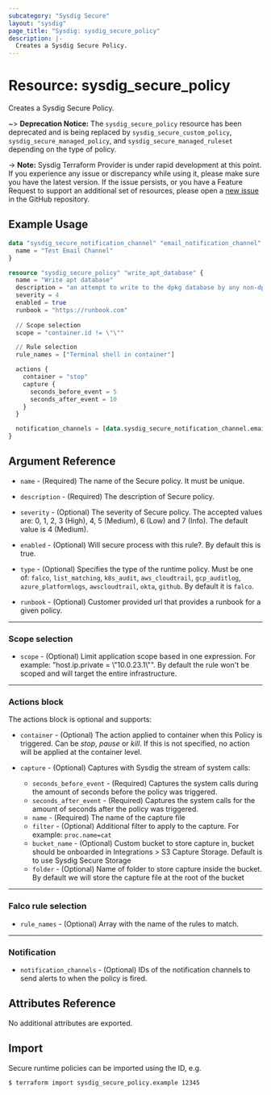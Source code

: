 ```yaml
---
subcategory: "Sysdig Secure"
layout: "sysdig"
page_title: "Sysdig: sysdig_secure_policy"
description: |-
  Creates a Sysdig Secure Policy.
---
```


# Resource: sysdig_secure_policy

Creates a Sysdig Secure Policy.

~> **Deprecation Notice:** The `sysdig_secure_policy` resource has been deprecated and is being replaced by
`sysdig_secure_custom_policy`, `sysdig_secure_managed_policy`, and `sysdig_secure_managed_ruleset` depending on the type
of policy.

-> **Note:** Sysdig Terraform Provider is under rapid development at this point. If you experience any issue or discrepancy while using it, please make sure you have the latest version. If the issue persists, or you have a Feature Request to support an additional set of resources, please open a [new issue](https://github.com/sysdiglabs/terraform-provider-sysdig/issues/new) in the GitHub repository.

## Example Usage

```terraform
data "sysdig_secure_notification_channel" "email_notification_channel" {
  name = "Test Email Channel"
}

resource "sysdig_secure_policy" "write_apt_database" {
  name = "Write apt database"
  description = "an attempt to write to the dpkg database by any non-dpkg related program"
  severity = 4
  enabled = true
  runbook = "https://runbook.com"
  
  // Scope selection
  scope = "container.id != \"\""

  // Rule selection
  rule_names = ["Terminal shell in container"]

  actions {
    container = "stop"
    capture {
      seconds_before_event = 5
      seconds_after_event = 10
    }
  }

  notification_channels = [data.sysdig_secure_notification_channel.email_notification_channel.id]
}
```

## Argument Reference

* `name` - (Required) The name of the Secure policy. It must be unique.

* `description` - (Required) The description of Secure policy.

* `severity` - (Optional) The severity of Secure policy. The accepted values
    are: 0, 1, 2, 3 (High), 4, 5 (Medium), 6 (Low) and 7 (Info). The default value is 4 (Medium).

* `enabled` - (Optional) Will secure process with this rule?. By default this is true.

* `type` - (Optional) Specifies the type of the runtime policy. Must be one of: `falco`, `list_matching`, `k8s_audit`,
  `aws_cloudtrail`, `gcp_auditlog`, `azure_platformlogs`, `awscloudtrail`, `okta`, `github`. By default it is `falco`.

* `runbook` - (Optional) Customer provided url that provides a runbook for a given policy. 
- - -

### Scope selection

* `scope` - (Optional) Limit application scope based in one expression. For
    example: "host.ip.private = \\"10.0.23.1\\"". By default the rule won't be scoped
    and will target the entire infrastructure.

- - -

### Actions block

The actions block is optional and supports:

* `container` - (Optional) The action applied to container when this Policy is
    triggered. Can be *stop*, *pause* or *kill*. If this is not specified,
    no action will be applied at the container level.

* `capture` - (Optional) Captures with Sysdig the stream of system calls:
    * `seconds_before_event` - (Required) Captures the system calls during the
    amount of seconds before the policy was triggered.
    * `seconds_after_event` - (Required) Captures the system calls for the amount
    of seconds after the policy was triggered.
    * `name` - (Required) The name of the capture file
    * `filter` - (Optional) Additional filter to apply to the capture. For example: `proc.name=cat`
    * `bucket_name` - (Optional) Custom bucket to store capture in, 
    bucket should be onboarded in Integrations > S3 Capture Storage. Default is to use Sysdig Secure Storage 
    * `folder` - (Optional) Name of folder to store capture inside the bucket. 
    By default we will store the capture file at the root of the bucket

- - -

### Falco rule selection

* `rule_names` - (Optional) Array with the name of the rules to match.

- - -

### Notification

* `notification_channels` - (Optional) IDs of the notification channels to send alerts to
    when the policy is fired.

## Attributes Reference

No additional attributes are exported.

## Import

Secure runtime policies can be imported using the ID, e.g.

```
$ terraform import sysdig_secure_policy.example 12345
```
